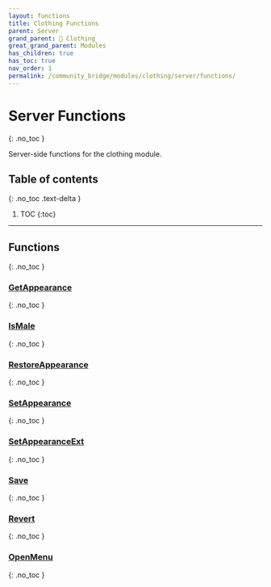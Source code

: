 ```yaml
---
layout: functions
title: Clothing Functions
parent: Server
grand_parent: 👔 Clothing
great_grand_parent: Modules
has_children: true
has_toc: true
nav_order: 1
permalink: /community_bridge/modules/clothing/server/functions/
---
```


# Server Functions
{: .no_toc }

Server-side functions for the clothing module.

## Table of contents
{: .no_toc .text-delta }

1. TOC
{:toc}

---
## Functions
{: .no_toc }


### [GetAppearance](GetAppearance)
{: .no_toc }

### [IsMale](IsMale)
{: .no_toc }

### [RestoreAppearance](RestoreAppearance)
{: .no_toc }

### [SetAppearance](SetAppearance)
{: .no_toc }

### [SetAppearanceExt](SetAppearanceExt)
{: .no_toc }

### [Save](Save)
{: .no_toc }

### [Revert](Revert)
{: .no_toc }

### [OpenMenu](OpenMenu)
{: .no_toc }


